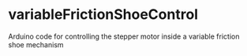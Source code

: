 variableFrictionShoeControl
===========================

Arduino code for controlling the stepper motor inside a variable friction shoe mechanism
